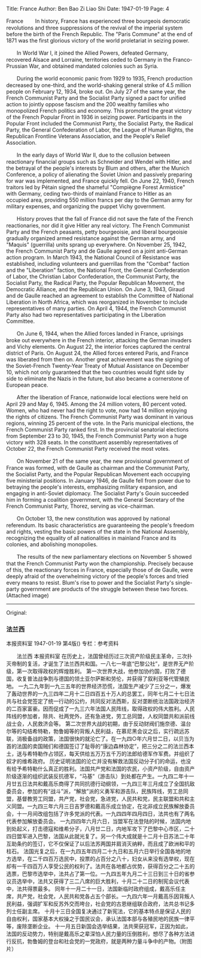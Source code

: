 Title: France
Author: Ben Bao Zi Liao Shi
Date: 1947-01-19
Page: 4

France
　　In history, France has experienced three bourgeois democratic revolutions and three suppressions of the revival of the imperial system before the birth of the French Republic. The "Paris Commune" at the end of 1871 was the first glorious victory of the world proletariat in seizing power.

　　In World War I, it joined the Allied Powers, defeated Germany, recovered Alsace and Lorraine, territories ceded to Germany in the Franco-Prussian War, and obtained mandated colonies such as Syria.

　　During the world economic panic from 1929 to 1935, French production decreased by one-third, and the world-shaking general strike of 4.5 million people on February 12, 1934, broke out. On July 27 of the same year, the French Communist Party and the Socialist Party signed a pact for unified action to jointly oppose fascism and the 200 wealthy families who monopolized French politics and economy. This promoted the great victory of the French Popular Front in 1936 in seizing power. Participants in the Popular Front included the Communist Party, the Socialist Party, the Radical Party, the General Confederation of Labor, the League of Human Rights, the Republican Frontline Veterans Association, and the People's Relief Association.

　　In the early days of World War II, due to the collusion between reactionary financial groups such as Schneider and Wendel with Hitler, and the betrayal of the people's interests by Blum and others, after the Munich Conference, a policy of alienating the Soviet Union and passively preparing for war was implemented, and France quickly fell. On June 22, 1940, French traitors led by Pétain signed the shameful "Compiègne Forest Armistice" with Germany, ceding two-thirds of mainland France to Hitler as an occupied area, providing 550 million francs per day to the German army for military expenses, and organizing the puppet Vichy government.

　　History proves that the fall of France did not save the fate of the French reactionaries, nor did it give Hitler any real victory. The French Communist Party and the French peasants, petty bourgeoisie, and liberal bourgeoisie gradually organized armed resistance against the German army, and "Maquis" (guerrilla) units sprang up everywhere. On November 25, 1942, the French Communist Party and de Gaulle agreed on a joint anti-German action program. In March 1943, the National Council of Resistance was established, including volunteers and guerrillas from the "Combat" faction and the "Liberation" faction, the National Front, the General Confederation of Labor, the Christian Labor Confederation, the Communist Party, the Socialist Party, the Radical Party, the Popular Republican Movement, the Democratic Alliance, and the Republican Union. On June 3, 1943, Giraud and de Gaulle reached an agreement to establish the Committee of National Liberation in North Africa, which was reorganized in November to include representatives of many parties. On April 4, 1944, the French Communist Party also had two representatives participating in the Liberation Committee.

　　On June 6, 1944, when the Allied forces landed in France, uprisings broke out everywhere in the French interior, attacking the German invaders and Vichy elements. On August 22, the interior forces captured the central district of Paris. On August 24, the Allied forces entered Paris, and France was liberated from then on. Another great achievement was the signing of the Soviet-French Twenty-Year Treaty of Mutual Assistance on December 10, which not only guaranteed that the two countries would fight side by side to eliminate the Nazis in the future, but also became a cornerstone of European peace.

　　After the liberation of France, nationwide local elections were held on April 29 and May 6, 1945. Among the 24 million voters, 80 percent voted. Women, who had never had the right to vote, now had 14 million enjoying the rights of citizens. The French Communist Party was dominant in various regions, winning 25 percent of the vote. In the Paris municipal elections, the French Communist Party ranked first. In the provincial senatorial elections from September 23 to 30, 1945, the French Communist Party won a huge victory with 328 seats. In the constituent assembly representatives of October 22, the French Communist Party received the most votes.

　　On November 21 of the same year, the new provisional government of France was formed, with de Gaulle as chairman and the Communist Party, the Socialist Party, and the Popular Republican Movement each occupying five ministerial positions. In January 1946, de Gaulle fell from power due to betraying the people's interests, emphasizing military expansion, and engaging in anti-Soviet diplomacy. The Socialist Party's Gouin succeeded him in forming a coalition government, with the General Secretary of the French Communist Party, Thorez, serving as vice-chairman.

　　On October 13, the new constitution was approved by national referendum. Its basic characteristics are guaranteeing the people's freedom and rights, vesting the basic powers of the state in the National Assembly, recognizing the equality of all nationalities in mainland France and its colonies, and abolishing monopolies.

　　The results of the new parliamentary elections on November 5 showed that the French Communist Party won the championship. Precisely because of this, the reactionary forces in France, especially those of de Gaulle, were deeply afraid of the overwhelming victory of the people's forces and tried every means to resist. Blum's rise to power and the Socialist Party's single-party government are products of the struggle between these two forces. (Attached image)



<hr /> 

Original: 


### 法兰西
本报资料室
1947-01-19
第4版()
专栏：参考资料

　　法兰西
    本报资料室
    在历史上，法国曾经历过三次资产阶级民主革命，三次扑灭帝制的复活，才诞生了法兰西共和国。一八七一年底“巴黎公社”，是世界无产阶级，第一次取得政权的辉煌胜利。
    第一次世界大战，他参加协约国，打败了德国，收复普法战争割与德国的领土亚尔萨斯和劳伦，并获得了叙利亚等代管殖民地。
    一九二九年到一九三五年的世界经济恐慌，法国生产减少了三分之一，爆发了轰动世界的一九三四年二月十二日四百五十万人的总罢工，同年七月二十七日法共与社会党签定了统一行动的公约，共同反对法西斯，反对垄断统治法国政治经济的二百家富豪。因而促成了一九三六年法国人民阵线，取得政权的伟大胜利。人民阵线的参加者，除共、社两党外，还有急进党，劳工总同盟，人权同盟共和派前线战士会，人民救济会等。
    第二次世界大战的初期，由于反动财阀们施奈德、温台尔等的勾结希特勒，勃鲁姆等的背叛人民利益，在慕尼黑会议之后，实行疏远苏联，消极备战的政策，法国很快的就沦亡了。在一九四○年六月廿二日，以贝当为首的法国的卖国贼们和德国签订了耻辱的“康边森林协定”，把三分之二的法兰西本土，送与希特勒作占领区，每天供给五万万五千万的法郎给德军作军费。并组织了奴才的维希政府。
    历史证明法国的沦亡并没有解救法国反动分子们的命运，也没有给予希特勒什么真正的胜利。法国共产党和法国的农民，小资产阶级，自由资产阶级逐渐的组织武装反抗德军，“马基”（游击队）到处都在产生。一九四二年十一月廿五日法共和戴高乐商得了共同抗德行动纲领，一九四三年三月成立了全国抗敌委员会，参加的有“战斗”派，“解放”派的义勇军和游击队，民族阵线，劳工总同盟，基督教劳工同盟，共产党，社会党，急进党，人民共和党，民主联盟和共和主义同盟。一九四三年六月三日吉罗德和戴高乐成立协定，在北非成立民族解放委员会，十一月间改组包括了许多党派的代表。一九四四年四月四日，法共也有了两名代表参加解放委员会。
    一九四四年六月六日，当盟军在法登陆的时候，法国内地到处起义，打击德寇和维希分子，八月廿二日，内地军攻下了巴黎中心市区，二十四日盟军进入巴黎，法国从此就光复了。另一个伟大成就是十二月十日苏法二十年互助条约的签订，它不仅保证了以后法苏两国并肩消灭纳粹，而且成了欧洲和平的柱石。
    法国光复之后，在一九四五年四月二十九日和五月六日举行全国各地的地方选举，在二千四百万选民中，投票的占百分之八十，妇女从来没有选举权，现在却有一千四百万人享受公民的权利了。法共在各地都占优势，获得百分之二十五的选票，巴黎市选举中，法共占了第一位。一九四五年九月二十三日到三十日的省参议员选举中，法共又获得了三二八席的巨大胜利，十月二十二日的制宪会议代表中，法共得票最多。
    同年十一月二十一日，法国新临时政府组成，戴高乐任主席，共产党，社会党，人民共和党各占五个部长。一九四六年一月戴高乐因背叛人民利益，强调扩军和反苏外交而垮台，社会党的古恩继组联合政府，法共总书记多列士任副主席。
    十月十三日全国复决通过了新宪法，它的基本特点是保证人民的自由权利，国家基本大权操之于国民议会，承认法国本部与各殖民地的民族一律平等，废除垄断企业。
    十一月五日新国会选举结果，法共荣获冠军，正因为如此，法国的反动势力，特别是戴高乐之辈深怕人民力量的压倒胜利，想尽了各种方法进行反抗，勃鲁姆的登台和社会党的一党政府，就是两种力量斗争中的产物。（附图片）
